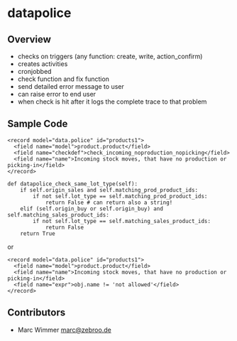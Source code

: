 # datapolice


## Overview

* checks on triggers (any function: create, write, action_confirm)
* creates activities
* cronjobbed
* check function and fix function
* send detailed error message to user
* can raise error to end user
* when check is hit after it logs the complete trace to that problem


## Sample Code


```
<record model="data.police" id="products1">
  <field name="model">product.product</field>
  <field name="checkdef">check_incoming_noproduction_nopicking</field>
  <field name="name">Incoming stock moves, that have no production or picking-in</field>
</record>
```

```
def datapolice_check_same_lot_type(self):
    if self.origin_sales and self.matching_prod_product_ids:
        if not self.lot_type == self.matching_prod_product_ids:
            return False # can return also a string!
    elif (self.origin_buy or self.origin_buy) and self.matching_sales_product_ids:
        if not self.lot_type == self.matching_sales_product_ids:
            return False
    return True

```

or

```
<record model="data.police" id="products1">
  <field name="model">product.product</field>
  <field name="name">Incoming stock moves, that have no production or picking-in</field>
  <field name="expr">obj.name != 'not allowed'</field>
</record>
```


## Contributors

* Marc Wimmer <marc@zebroo.de>

